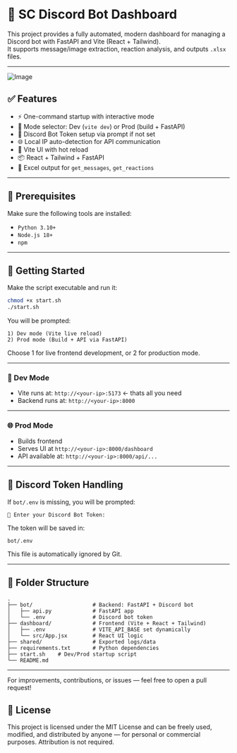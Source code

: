 # 🧠 SC Discord Bot Dashboard

This project provides a fully automated, modern dashboard for managing a Discord bot with FastAPI and Vite (React + Tailwind).  
It supports message/image extraction, reaction analysis, and outputs `.xlsx` files.

---

![Image](https://github.com/user-attachments/assets/501d1594-5aee-4a0a-82f1-60401f83be5a)

## ✅ Features

- ⚡️ One-command startup with interactive mode
- 🧠 Mode selector: Dev (`vite dev`) or Prod (build + FastAPI)
- 🔐 Discord Bot Token setup via prompt if not set
- 🌐 Local IP auto-detection for API communication
- 🧪 Vite UI with hot reload
- 📦 React + Tailwind + FastAPI
- 📄 Excel output for `get_messages`, `get_reactions`

---

## 🔧 Prerequisites

Make sure the following tools are installed:

- `Python 3.10+`
- `Node.js 18+`
- `npm`

---

## 🚀 Getting Started

Make the script executable and run it:

```bash
chmod +x start.sh
./start.sh
```

You will be prompted:

```
1) Dev mode (Vite live reload)
2) Prod mode (Build + API via FastAPI)
```

Choose 1 for live frontend development, or 2 for production mode.

---

### 🧪 Dev Mode

- Vite runs at: `http://<your-ip>:5173` <- thats all you need
- Backend runs at: `http://<your-ip>:8000`

---

### 🌐 Prod Mode 

- Builds frontend
- Serves UI at `http://<your-ip>:8000/dashboard`
- API available at: `http://<your-ip>:8000/api/...`

---

## 🔐 Discord Token Handling

If `bot/.env` is missing, you will be prompted:

```
🔑 Enter your Discord Bot Token:
```

The token will be saved in:

```env
bot/.env
```

This file is automatically ignored by Git.

---

## 📁 Folder Structure

```
.
├── bot/                   # Backend: FastAPI + Discord bot
│   ├── api.py             # FastAPI app
│   └── .env               # Discord bot token
├── dashboard/             # Frontend (Vite + React + Tailwind)
│   ├── .env               # VITE_API_BASE set dynamically
│   └── src/App.jsx        # React UI logic
├── shared/                # Exported logs/data
├── requirements.txt       # Python dependencies
├── start.sh    # Dev/Prod startup script
└── README.md
```

---

For improvements, contributions, or issues — feel free to open a pull request!

## 📝 License

This project is licensed under the MIT License and can be freely used, modified, and distributed by anyone — for personal or commercial purposes. Attribution is not required.
